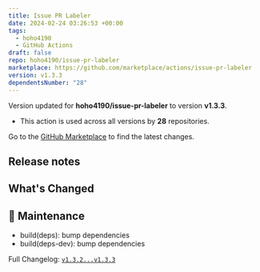 ```yaml
---
title: Issue PR Labeler
date: 2024-02-24 03:26:53 +00:00
tags:
  - hoho4190
  - GitHub Actions
draft: false
repo: hoho4190/issue-pr-labeler
marketplace: https://github.com/marketplace/actions/issue-pr-labeler
version: v1.3.3
dependentsNumber: "28"
---
```



Version updated for **hoho4190/issue-pr-labeler** to version **v1.3.3**.
- This action is used across all versions by **28** repositories.

Go to the [GitHub Marketplace](https://github.com/marketplace/actions/issue-pr-labeler) to find the latest changes.

## Release notes

## What's Changed

## 🧰 Maintenance

- build(deps): bump dependencies
- build(deps-dev): bump dependencies


Full Changelog: [`v1.3.2...v1.3.3`](https://github.com/hoho4190/issue-pr-labeler/compare/v1.3.2...v1.3.3)
